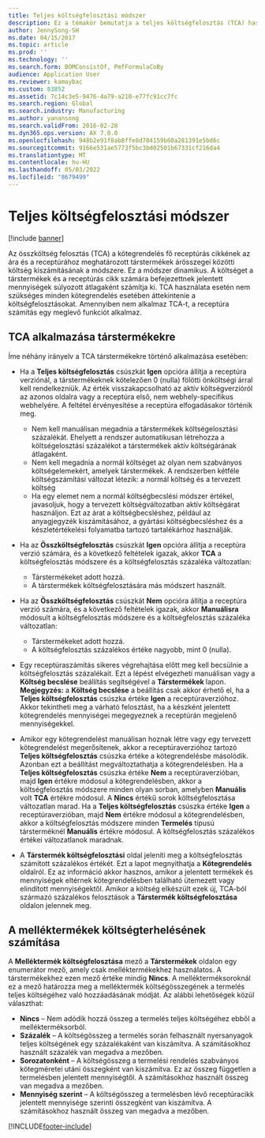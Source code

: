 ```yaml
---
title: Teljes költségfelosztási módszer
description: Ez a témakör bemutatja a teljes költségfelosztás (TCA) használatának irányelveit. A TCA egy számítási módszer, amely a köteghez tartozó fő receptúracikk és a receptúrában meghatározott társtermékek közötti költséget adja meg.
author: JennySong-SH
ms.date: 04/15/2017
ms.topic: article
ms.prod: ''
ms.technology: ''
ms.search.form: BOMConsistOf, PmfFormulaCoBy
audience: Application User
ms.reviewer: kamaybac
ms.custom: 83852
ms.assetid: 7c14c3e5-9476-4a79-a210-e77fc91cc7fc
ms.search.region: Global
ms.search.industry: Manufacturing
ms.author: yanansong
ms.search.validFrom: 2016-02-28
ms.dyn365.ops.version: AX 7.0.0
ms.openlocfilehash: 948b2e91f8ab8ffe8d704159b60a281391e5bd6c
ms.sourcegitcommit: 9166e531ae5773f5bc3bd02501b67331cf216da4
ms.translationtype: MT
ms.contentlocale: hu-HU
ms.lasthandoff: 05/03/2022
ms.locfileid: "8679499"
---
```

# <a name="total-cost-allocation-method"></a>Teljes költségfelosztási módszer

[!include [banner](../includes/banner.md)]

Az összköltség felosztás (TCA) a kötegrendelés fő receptúrás cikkének az ára és a receptúrához meghatározott társtermékek árösszegei közötti költség kiszámításának a módszere. Ez a módszer dinamikus. A költséget a társtermékek és a receptúrás cikk számára befejezettnek jelentett mennyiségek súlyozott átlagaként számítja ki. TCA használata esetén nem szükséges minden kötegrendelés esetében áttekintenie a költségfelosztásokat. Amennyiben nem alkalmaz TCA-t, a receptúra számítás egy meglevő funkciót alkalmaz.

## <a name="using-tca-for-coproducts"></a>TCA alkalmazása társtermékekre
Íme néhány irányelv a TCA társtermékekre történő alkalmazása esetében:

-   Ha a **Teljes költségfelosztás** csúszkát **Igen** opcióra állítja a receptúra verziónál, a társtermékeknek kötelezően 0 (nulla) fölötti önköltségi árral kell rendelkezniük. Az érték visszakapcsolható az aktív költségverzióról az azonos oldalra vagy a receptúra első, nem webhely-specifikus webhelyére. A feltétel érvényesítése a receptúra elfogadásakor történik meg.

    -   Nem kell manuálisan megadnia a társtermékek költségelosztási százalékát. Ehelyett a rendszer automatikusan létrehozza a költségelosztási százalékot a társtermékek aktív költségárának átlagaként. 
    -   Nem kell megadnia a normál költséget az olyan nem szabványos költségelemekért, amelyek társtermékek. A rendszerben kétféle költségszámítási változat létezik: a normál költség és a tervezett költség 
    -   Ha egy elemet nem a normál költségbecslési módszer értékel, javasoljuk, hogy a tervezett költségváltozatban aktív költségárat használjon. Ezt az árat a költségbecsléshez, például az anyagjegyzék kiszámításához, a gyártási költségbecsléshez és a készletértékelési folyamatba tartozó tartalékárhoz használják. 

-   Ha az **Összköltségfelosztás** csúszkát **Igen** opcióra állítja a receptúra verzió számára, és a következő feltételek igazak, akkor **TCA** a költségfelosztás módszere és a költségfelosztás százaléka változatlan:
    -   Társtermékeket adott hozzá.
    -   A társtermékek költségfelosztására más módszert használt.
-   Ha az **Összköltségfelosztás** csúszkát **Nem** opcióra állítja a receptúra verzió számára, és a következő feltételek igazak, akkor **Manuálisra** módosult a költségfelosztás módszere és a költségfelosztás százaléka változatlan:
    -   Társtermékeket adott hozzá.
    -   A költségfelosztás százalékos értéke nagyobb, mint 0 (nulla).
-   Egy receptúraszámítás sikeres végrehajtása előtt meg kell becsülnie a költségfelosztás százalékait. Ezt a lépést elvégezheti manuálisan vagy a **Költség becslése** beállítás segítségével a **Társtermékek** lapon. **Megjegyzés:** a **Költség becslése** a beállítás csak akkor érhető el, ha a **Teljes költségfelosztás** csúszka értéke **Igen** a receptúraverzióhoz. Akkor tekintheti meg a várható felosztást, ha a készként jelentett kötegrendelés mennyiségei megegyeznek a receptúrán megjelenő mennyiségekkel.
-   Amikor egy kötegrendelést manuálisan hoznak létre vagy egy tervezett kötegrendelést megerősítenek, akkor a receptúraverzióhoz tartozó **Teljes költségfelosztás** csúszka értéke a kötegrendelésbe másolódik. Azonban ezt a beállítást megváltoztathatja a kötegrendelésben. Ha a **Teljes költségfelosztás** csúszka értéke **Nem** a receptúraverzióban, majd **Igen** értékre módosul a kötegrendelésben, akkor a költségfelosztás módszere minden olyan sorban, amelyben **Manuális** volt **TCA** értékre módosul. A **Nincs** értékű sorok költségfelosztása változatlan marad. Ha a **Teljes költségfelosztás** csúszka értéke **Igen** a receptúraverzióban, majd **Nem** értékre módosul a kötegrendelésben, akkor a költségfelosztás módszere minden **Termelés** típusú társterméknél **Manuális** értékre módosul. A költségfelosztás százalékos értékei változatlanok maradnak.
-   A **Társtermék költségfelosztási** oldal jeleníti meg a költségfelosztás számított százalékos értékét. Ezt a lapot megnyithatja a **Kötegrendelés** oldalról. Ez az információ akkor hasznos, amikor a jelentett termékek és mennyiségek eltérnek kötegrendelésben található ütemezett vagy elindított mennyiségektől. Amikor a költség elkészült ezek új, TCA-ból származó százalékos felosztások a **Társtermék költségfelosztása** oldalon jelennek meg.

## <a name="calculating-the-burden-for-byproducts"></a>A melléktermékek költségterhelésének számítása
A **Melléktermék költségfelosztása** mező a **Társtermékek** oldalon egy enumerátor mező, amely csak melléktermékekhez használatos. A társtermékekhez ezen mező értéke mindig **Nincs**. A mellékterméksoroknál ez a mező határozza meg a melléktermék költségösszegének a termelés teljes költségéhez való hozzáadásának módját. Az alábbi lehetőségek közül választhat:

-   **Nincs** – Nem adódik hozzá összeg a termelés teljes költségéhez ebből a mellékterméksorból.
-   **Százalék** – A költségösszeg a termelés során felhasznált nyersanyagok teljes költségének egy százalékaként van kiszámítva. A számításokhoz használt százalék van megadva a mezőben.
-   **Sorozatonként** – A költségösszeg a termelési rendelés szabványos kötegméretei utáni összegként van kiszámítva. Ez az összeg független a termelésben jelentett mennyiségtől. A számításokhoz használt összeg van megadva a mezőben.
-   **Mennyiség szerint** – A költségösszeg a termelésben lévő receptúracikk jelentett mennyisége szerinti összegként van kiszámítva. A számításokhoz használt összeg van megadva a mezőben.






[!INCLUDE[footer-include](../../includes/footer-banner.md)]